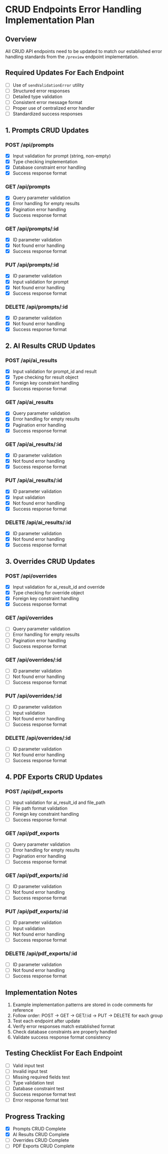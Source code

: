 # CRUD Endpoints Error Handling Implementation Plan

## Overview

All CRUD API endpoints need to be updated to match our established error handling standards from the `/preview` endpoint implementation.

## Required Updates For Each Endpoint

- [ ] Use of `sendValidationError` utility
- [ ] Structured error responses
- [ ] Detailed type validation
- [ ] Consistent error message format
- [ ] Proper use of centralized error handler
- [ ] Standardized success responses

## 1. Prompts CRUD Updates

### POST /api/prompts

- [x] Input validation for prompt (string, non-empty)
- [x] Type checking implementation
- [x] Database constraint error handling
- [x] Success response format

### GET /api/prompts

- [x] Query parameter validation
- [x] Error handling for empty results
- [x] Pagination error handling
- [x] Success response format

### GET /api/prompts/:id

- [x] ID parameter validation
- [x] Not found error handling
- [x] Success response format

### PUT /api/prompts/:id

- [x] ID parameter validation
- [x] Input validation for prompt
- [x] Not found error handling
- [x] Success response format

### DELETE /api/prompts/:id

- [x] ID parameter validation
- [x] Not found error handling
- [x] Success response format

## 2. AI Results CRUD Updates

### POST /api/ai_results

- [x] Input validation for prompt_id and result
- [x] Type checking for result object
- [x] Foreign key constraint handling
- [x] Success response format

### GET /api/ai_results

- [x] Query parameter validation
- [x] Error handling for empty results
- [x] Pagination error handling
- [x] Success response format

### GET /api/ai_results/:id

- [x] ID parameter validation
- [x] Not found error handling
- [x] Success response format

### PUT /api/ai_results/:id

- [x] ID parameter validation
- [x] Input validation
- [x] Not found error handling
- [x] Success response format

### DELETE /api/ai_results/:id

- [x] ID parameter validation
- [x] Not found error handling
- [x] Success response format

## 3. Overrides CRUD Updates

### POST /api/overrides

- [x] Input validation for ai_result_id and override
- [x] Type checking for override object
- [x] Foreign key constraint handling
- [x] Success response format

### GET /api/overrides

- [ ] Query parameter validation
- [ ] Error handling for empty results
- [ ] Pagination error handling
- [ ] Success response format

### GET /api/overrides/:id

- [ ] ID parameter validation
- [ ] Not found error handling
- [ ] Success response format

### PUT /api/overrides/:id

- [ ] ID parameter validation
- [ ] Input validation
- [ ] Not found error handling
- [ ] Success response format

### DELETE /api/overrides/:id

- [ ] ID parameter validation
- [ ] Not found error handling
- [ ] Success response format

## 4. PDF Exports CRUD Updates

### POST /api/pdf_exports

- [ ] Input validation for ai_result_id and file_path
- [ ] File path format validation
- [ ] Foreign key constraint handling
- [ ] Success response format

### GET /api/pdf_exports

- [ ] Query parameter validation
- [ ] Error handling for empty results
- [ ] Pagination error handling
- [ ] Success response format

### GET /api/pdf_exports/:id

- [ ] ID parameter validation
- [ ] Not found error handling
- [ ] Success response format

### PUT /api/pdf_exports/:id

- [ ] ID parameter validation
- [ ] Input validation
- [ ] Not found error handling
- [ ] Success response format

### DELETE /api/pdf_exports/:id

- [ ] ID parameter validation
- [ ] Not found error handling
- [ ] Success response format

## Implementation Notes

1. Example implementation patterns are stored in code comments for reference
2. Follow order: POST -> GET -> GET/:id -> PUT -> DELETE for each group
3. Test each endpoint after update
4. Verify error responses match established format
5. Check database constraints are properly handled
6. Validate success response format consistency

## Testing Checklist For Each Endpoint

- [ ] Valid input test
- [ ] Invalid input test
- [ ] Missing required fields test
- [ ] Type validation test
- [ ] Database constraint test
- [ ] Success response format test
- [ ] Error response format test

## Progress Tracking

- [x] Prompts CRUD Complete
- [x] AI Results CRUD Complete
- [ ] Overrides CRUD Complete
- [ ] PDF Exports CRUD Complete
